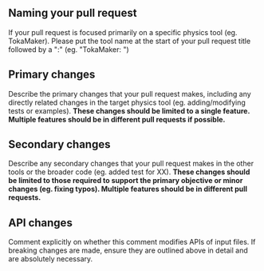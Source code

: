 ## Naming your pull request
If your pull request is focused primarily on a specific physics tool (eg. TokaMaker). Please put the tool name at the start of your pull request title followed by a ":" (eg. "TokaMaker: ")

## Primary changes
Describe the primary changes that your pull request makes, including any directly related changes in the target physics tool (eg. adding/modifying tests or examples). **These changes should be limited to a single feature. Multiple features should be in different pull requests if possible.**

## Secondary changes
Describe any secondary changes that your pull request makes in the other tools or the broader code (eg. added test for XX). **These changes should be limited to those required to support the primary objective or minor changes (eg. fixing typos). Multiple features should be in different pull requests.**

## API changes
Comment explicitly on whether this comment modifies APIs of input files. If breaking changes are made, ensure they are outlined above in detail and are absolutely necessary.
